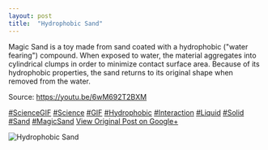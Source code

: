 ```yaml
---
layout: post
title:  "Hydrophobic Sand"
---
```


Magic Sand is a toy made from sand coated with a hydrophobic ("water fearing") compound. When exposed to water, the material aggregates into cylindrical clumps in order to minimize contact surface area. Because of its hydrophobic properties, the sand returns to its original shape when removed from the water.  
  
Source: <https://youtu.be/6wM692T2BXM>  
  
[#ScienceGIF](https://plus.google.com/s/%23ScienceGIF/posts) [#Science](https://plus.google.com/s/%23Science/posts) [#GIF](https://plus.google.com/s/%23GIF/posts) [#Hydrophobic](https://plus.google.com/s/%23Hydrophobic/posts) [#Interaction](https://plus.google.com/s/%23Interaction/posts) [#Liquid](https://plus.google.com/s/%23Liquid/posts) [#Solid](https://plus.google.com/s/%23Solid/posts) [#Sand](https://plus.google.com/s/%23Sand/posts) [#MagicSand](https://plus.google.com/s/%23MagicSand/posts)﻿
[View Original Post on Google+](https://plus.google.com/+ColinSullender/posts/jNM58TXeZdn)

![Hydrophobic Sand](/assets/img/2015-12-24-Hydrophobic-Sand.gif)
